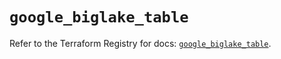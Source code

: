 # `google_biglake_table`

Refer to the Terraform Registry for docs: [`google_biglake_table`](https://registry.terraform.io/providers/hashicorp/google/6.14.0/docs/resources/biglake_table).
